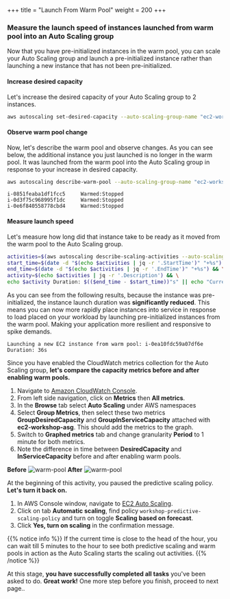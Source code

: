 +++
title = "Launch From Warm Pool"
weight = 200
+++

### Measure the launch speed of instances launched from warm pool into an Auto Scaling group

Now that you have pre-initialized instances in the warm pool, you can scale your Auto Scaling group and launch a pre-initialized instance rather than launching a new instance that has not been pre-initialized.

#### Increase desired capacity

Let's increase the desired capacity of your Auto Scaling group to 2 instances.

```bash
aws autoscaling set-desired-capacity --auto-scaling-group-name "ec2-workshop-asg" --desired-capacity 2
```

#### Observe warm pool change

Now, let's describe the warm pool and observe changes. As you can see below, the additional instance you just launched is no longer in the warm pool. It was launched from the warm pool into the Auto Scaling group in response to your increase in desired capacity.

```bash
aws autoscaling describe-warm-pool --auto-scaling-group-name "ec2-workshop-asg" | jq -r '.Instances[]| "\(.InstanceId)\t\(.LifecycleState)"'
```

```
i-0851feaba1df1fcc5     Warmed:Stopped
i-0d3f75c968995f1dc     Warmed:Stopped
i-0e6f840558778cbd4     Warmed:Stopped
```

#### Measure launch speed

Let's measure how long did that instance take to be ready as it moved from the warm pool to the Auto Scaling group.

```bash
activities=$(aws autoscaling describe-scaling-activities --auto-scaling-group-name "ec2-workshop-asg" | jq -r '.Activities[0]') && \
start_time=$(date -d "$(echo $activities | jq -r '.StartTime')" "+%s") && \
end_time=$(date -d "$(echo $activities | jq -r '.EndTime')" "+%s") && \
activity=$(echo $activities | jq -r '.Description') && \
echo $activity Duration: $(($end_time - $start_time))"s" || echo "Current activity is still in progress.."
```

As you can see from the following results, because the instance was pre-initialized, the instance launch duration was **significantly reduced**. This means you can now more rapidly place instances into service in response to load placed on your workload by launching pre-initialized instances from the warm pool. Making your application more resilient and responsive to spike demands.

```
Launching a new EC2 instance from warm pool: i-0ea10fdc59a07df6e Duration: 36s
```

Since you have enabled the CloudWatch metrics collection for the Auto Scaling group, **let's compare the capacity metrics before and after enabling warm pools.**

1. Navigate to [Amazon CloudWatch Console](https://console.aws.amazon.com/cloudwatch).
2. From left side navigation, click on **Metrics** then **All metrics**.
3. In the **Browse** tab select **Auto Scaling** under AWS namespaces
4. Select **Group Metrics**, then select these two metrics **GroupDesiredCapacity** and **GroupInServiceCapacity** attached with **ec2-workshop-asg**. This should add the metrics to the graph.
5. Switch to **Graphed metrics** tab and change granularity **Period** to 1 minute for both metrics.
6. Note the difference in time between **DesiredCapacity** and **InServiceCapacity** before and after enabling warm pools.

**Before**
![warm-pool](/images/efficient-and-resilient-ec2-auto-scaling/warm-pool-before.png)
**After**
![warm-pool](/images/efficient-and-resilient-ec2-auto-scaling/warm-pool-after.png)

At the beginning of this activity, you paused the predictive scaling policy. **Let's turn it back on.**
1. In AWS Console window, navigate to [EC2 Auto Scaling](https://console.aws.amazon.com/ec2/autoscaling/home#AutoScalingGroups:view=details).
2. Click on tab **Automatic scaling**, find policy `workshop-predictive-scaling-policy` and turn on toggle **Scaling based on forecast**.
3. Click **Yes, turn on scaling** in the confirmation message.

{{% notice info %}}
If the current time is close to the head of the hour, you can wait till 5 minutes to the hour to see both predictive scaling and warm pools in action as the Auto Scaling starts the scaling out activities.
{{% /notice %}}

At this stage, **you have successfully completed all tasks** you've been asked to do. **Great work!** One more step before you finish, proceed to next page..